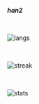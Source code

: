 __*han2*__

<br>

<!-- [![langs](https://github-readme-stats.vercel.app/api/top-langs/?username=prothegee&theme=transparent&show_icons=true)](https://github.com/prothegee) -->
![langs](https://github-readme-stats.vercel.app/api/top-langs/?username=prothegee&theme=transparent&show_icons=true&layout=donut-vertical)

<br>

![streak]([https://github-readme-stats.vercel.app/api?username=prothegee&show_icons=true&theme=transparent](https://streak-stats.demolab.com/?user=prothegee&hide_border=true&theme=transparent))

<br>

![stats](https://github-readme-stats.vercel.app/api?username=prothegee&show_icons=true&theme=transparent)

<!--
- 🐙 [Website](https://prothegee.com)
- 🐘 [Artstation](https://www.artstation.com/prothegee)

___

__*protégé*__
```
- One who is under the care and protection of another.
- A person who is guided and supported by an older and more experienced person or mentor.
```

###### continue...
-->




